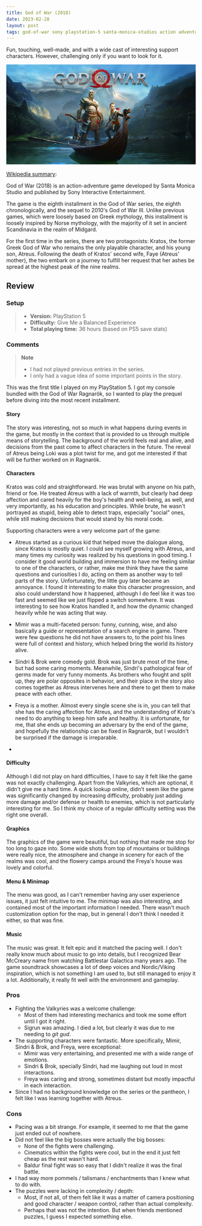 ```yaml
---
title: God of War (2018)
date: 2023-02-28
layout: post
tags: god-of-war sony playstation-5 santa-monica-studios action adventure single-player 
---
```


Fun, touching, well-made, and with a wide cast of interesting support characters. However, challenging only if you want
to look for it.

![](https://raw.githubusercontent.com/Tschis/reviews-blog/main/assets/covers/god-of-war-2018-cover.jpg)

[Wikipedia summary](https://en.wikipedia.org/wiki/God_of_War_(2018_video_game)):

God of War (2018) is an action-adventure game developed by Santa Monica Studio and published by Sony Interactive 
Entertainment.

The game is the eighth installment in the God of War series, the eighth chronologically, and the sequel to 2010's 
God of War III. Unlike previous games, which were loosely based on Greek mythology, this installment is loosely
inspired by Norse mythology, with the majority of it set in ancient Scandinavia in the realm of Midgard.

For the first time in the series, there are two protagonists: Kratos, the former Greek God of War who remains the only
playable character, and his young son, Atreus. Following the death of Kratos' second wife, Faye (Atreus' mother), the
two embark on a journey to fulfill her request that her ashes be spread at the highest peak of the nine realms.

## Review

### Setup
> - **Version:** PlayStation 5  
> - **Difficulty:** Give Me a Balanced Experience  
> - **Total playing time:** 36 hours (based on PS5 save stats)

### Comments

> **Note**  
> - I had not played previous entries in the series.  
> - I only had a vague idea of some important points in the story.

This was the first title I played on my PlayStation 5. I got my console bundled with the God of War Ragnarök, so I 
wanted to play the prequel before diving into the most recent installment.

#### Story

The story was interesting, not so much in what happens during events in the game, but mostly in the context that is
provided to us through multiple means of storytelling. The background of the world feels real and alive, and decisions
from the past come to affect characters in the future. The reveal of Atreus being Loki was a plot twist for me, and got
me interested if that will be further worked on in Ragnarök.

#### Characters

Kratos was cold and straightforward. He was brutal with anyone on his path, friend or foe. He treated Atreus with a
lack of warmth, but clearly had deep affection and cared heavily for the boy's health and well-being, as well, and very
importantly, as his education and principles. While brute, he wasn't portrayed as stupid, being able to detect traps,
especially "social" ones, while still making decisions that would stand by his moral code.

Supporting characters were a very welcome part of the game:
* Atreus started as a curious kid that helped move the dialogue along, since Kratos is mostly quiet. I could see myself
  growing with Atreus, and many times my curiosity was realized by his questions in good timing. I consider it good world
  building and immersion to have me feeling similar to one of the characters, or rather, make me think they have
  the same questions and curiosities I do, acting on them as another way to tell parts of the story. Unfortunately, the
  little guy later became an annoyance. I found it interesting to make this character progression, and also could
  understand how it happened, although I do feel like it was too fast and seemed like we just flipped a switch somewhere.
  It was interesting to see how Kratos handled it, and how the dynamic changed heavily while he was acting that way.

* Mimir was a multi-faceted person: funny, cunning, wise, and also basically a guide or representation of a search
  engine in game. There were few questions he did not have answers to, to the point his lines were full of context and
  history, which helped bring the world its history alive.

* Sindri & Brok were comedy gold. Brok was just brute most of the time, but had some caring moments. Meanwhile, Sindri's
  pathological fear of germs made for very funny moments. As brothers who fought and split up, they are polar opposites
  in behavior, and their place in the story also comes together as Atreus intervenes here and there to get them to make
  peace with each other.

* Freya is a mother. Almost every single scene she is in, you can tell that she has the caring affection for Atreus,
  and the understanding of Krato's need to do anything to keep him safe and healthy. It is unfortunate, for me, that she
  ends up becoming an adversary by the end of the game, and hopefully the relationship can be fixed in Ragnarök, but I
  wouldn't be surprised if the damage is irreparable.
* 
#### Difficulty

Although I did not play on hard difficulties, I have to say it felt like the game was not exactly challenging. Apart
from the Valkyries, which are optional, it didn't give me a hard time. A quick lookup online, didn't seem like the game
was significantly changed by increasing difficulty, probably just adding more damage and/or defense or health to 
enemies, which is not particularly interesting for me. So I think my choice of a regular difficulty setting was the
right one overall.

#### Graphics

The graphics of the game were beautiful, but nothing that made me stop for too long to gaze into. Some wide shots from
top of mountains or buildings were really nice, the atmosphere and change in scenery for each of the realms was cool,
and the flowery camps around the Freya's house was lovely and colorful.

#### Menu & Minimap

The menu was good, as I can't remember having any user experience issues, it just felt intuitive to me. The minimap was
also interesting, and contained most of the important information I needed. There wasn't much customization option for
the map, but in general I don't think I needed it either, so that was fine.

#### Music

The music was great. It felt epic and it matched the pacing well. I don't really know much about music to go into
details, but I recognized Bear McCreary name from watching Battlestar Galactica many years ago. The game soundtrack
showcases a lot of deep voices and Nordic/Viking inspiration, which is not something I am used to, but still managed
to enjoy it a lot. Additionally, it really fit well with the environment and gameplay.

### Pros

* Fighting the Valkyries was a welcome challenge:
  * Most of them had interesting mechanics and took me some effort until I got it right. 
  * Sigrun was amazing. I died a lot, but clearly it was due to me needing to *git gud*.
* The supporting characters were fantastic. More specifically, Mimir, Sindri & Brok, and Freya, were exceptional:
  * Mimir was very entertaining, and presented me with a wide range of emotions.
  * Sindri & Brok, specially Sindri, had me laughing out loud in most interactions.
  * Freya was caring and strong, sometimes distant but mostly impactful in each interaction.
* Since I had no background knowledge on the series or the pantheon, I felt like I was learning together with Atreus.

### Cons

* Pacing was a bit strange. For example, it seemed to me that the game just ended out of nowhere.
* Did not feel like the big bosses were actually the big bosses:
  * None of the fights were challenging.
  * Cinematics within the fights were cool, but in the end it just felt cheap as the rest wasn't hard.
  * Baldur final fight was so easy that I didn't realize it was the final battle.
* I had way more pommels / talismans / enchantments than I knew what to do with.
* The puzzles were lacking in complexity / depth:
  * Most, if not all, of them felt like it was a matter of camera positioning and good character / weapon control, 
  rather than actual complexity.
  * Perhaps that was not the intention. But when friends mentioned puzzles, I guess I expected something else.

